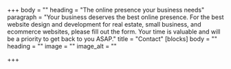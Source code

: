 +++
body = ""
heading = "The online presence your business needs"
paragraph = "Your business deserves the best online presence. For the best website design and development for real estate, small business, and ecommerce websites, please fill out the form. Your time is valuable and will be a priority to get back to you ASAP."
title = "Contact"
[blocks]
body = ""
heading = ""
image = ""
image_alt = ""

+++
